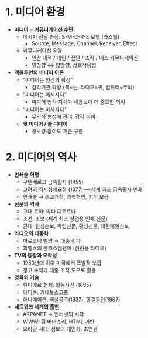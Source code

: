 # 1. 미디어 환경
- **미디어 = 커뮤니케이션 수단**
    - 메시지 전달 과정: S-M-C-R-E 모델 (라스웰)
        - Source, Message, Channel, Receiver, Effect
    - 커뮤니케이션 유형
        - 인간 내적 / 대인 / 집단 / 조직 / 매스 커뮤니케이션
        - 일방향 ↔ 양방향, 상호작용성
- **맥클루언의 미디어 이론**
    - “미디어는 인간의 확장”
        - 감각기관 확장 (책=눈, 라디오=귀, 컴퓨터=두뇌)
    - “미디어는 메시지다”
        - 미디어 형식 자체가 내용보다 더 중요한 의미
    - “미디어는 마사지다”
        - 무의식 형성에 관여, 감각 마비
    - **핫 미디어 / 쿨 미디어**
        - 정보량·참여도 기준 구분
# 2. 미디어의 역사
- **인쇄술 혁명**
    - 구텐베르크 금속활자 (1455)
    - 고려의 직지심체요절 (1377) — 세계 최초 금속활자 인쇄
    - 인쇄술 → 종교개혁, 과학혁명, 지식 보급
- **신문의 역사**
    - 고대 로마: 악타 디우르나
    - 조선: 조보 (세계 최초 상업용 인쇄 신문)
    - 근대: 한성순보, 독립신문, 황성신문, 대한매일신보
- **라디오의 대중화**
    - 마르코니 발명 → 대중 전파
    - 괴벨스의 폴크스엠펭어 (선전용 라디오)
- **TV의 등장과 오락성**
    - 1950년대 이후 미국에서 폭발적 보급
    - 광고 수익과 대중 조작 도구로 활용
- **영화와 기술**
    - 뤼미에르 형제: 활동사진 (1895)
    - 에디슨: 키네토스코프
    - 애니메이션: 백설공주(1937), 홍길동전(1967)
- **네트워크 세계의 출현**
    - ARPANET → 인터넷의 시작
    - WWW: 팀 버너스리, HTML 기반
    - 모바일 시대: 정보의 개인화, 초연결